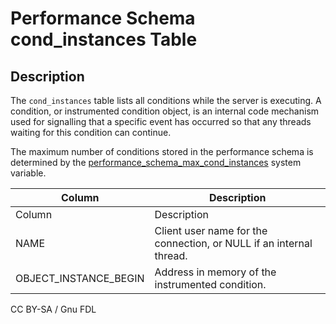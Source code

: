 
# Performance Schema cond_instances Table

## Description


The `cond_instances` table lists all conditions while the server is executing. A condition, or instrumented condition object, is an internal code mechanism used for signalling that a specific event has occurred so that any threads waiting for this condition can continue.


The maximum number of conditions stored in the performance schema is determined by the [performance_schema_max_cond_instances](../performance-schema-system-variables.md#performance_schema_max_cond_instances) system variable.



| Column | Description |
| --- | --- |
| Column | Description |
| NAME | Client user name for the connection, or NULL if an internal thread. |
| OBJECT_INSTANCE_BEGIN | Address in memory of the instrumented condition. |




CC BY-SA / Gnu FDL

